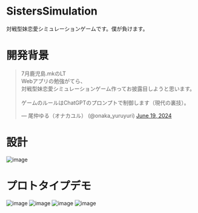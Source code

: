 # SistersSimulation
対戦型妹恋愛シミュレーションゲームです。僕が負けます。

# 開発背景
<blockquote class="twitter-tweet"><p lang="ja" dir="ltr">7月鹿児島.mkのLT<br>Webアプリの勉強がてら、<br>対戦型妹恋愛シミュレーションゲーム作ってお披露目しようと思います。<br><br>ゲームのルールはChatGPTのプロンプトで制御します（現代の裏技）。</p>&mdash; 尾仲ゆる（オナカユル） (@onaka_yuruyuri) <a href="https://twitter.com/onaka_yuruyuri/status/1803357826917736542?ref_src=twsrc%5Etfw">June 19, 2024</a></blockquote>

# 設計
![image](https://github.com/onaka-yurusugi/SistersSimulation/assets/36509859/7401113a-596d-470f-b44b-93d7b585598c)

# プロトタイプデモ
![image](https://github.com/onaka-yurusugi/SistersSimulation/assets/36509859/71e562e3-8dd6-44c0-8ed8-6d78d50831d9)
![image](https://github.com/onaka-yurusugi/SistersSimulation/assets/36509859/8f7f2608-5002-43a3-92d8-a0fdc9b6a941)
![image](https://github.com/onaka-yurusugi/SistersSimulation/assets/36509859/72e5464d-2941-4c3c-9b7c-3388f44e81c1)
![image](https://github.com/onaka-yurusugi/SistersSimulation/assets/36509859/7eb8c914-416b-42b1-965a-1bda956990ce)
